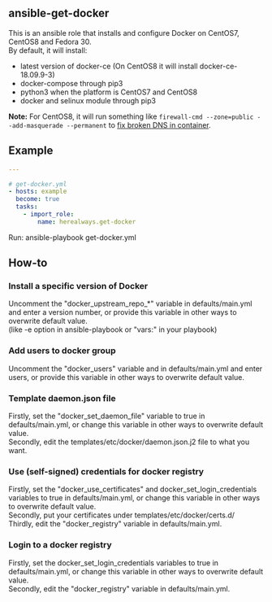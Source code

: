 ## ansible-get-docker

This is an ansible role that installs and configure Docker on CentOS7, CentOS8 and Fedora 30.  
By default, it will install:
* latest version of docker-ce (On CentOS8 it will install docker-ce-18.09.9-3)
* docker-compose through pip3
* python3 when the platform is CentOS7 and CentOS8
* docker and selinux module through pip3

**Note:** For CentOS8, it will run something like `firewall-cmd --zone=public --add-masquerade --permanent` to [fix broken DNS in container](https://serverfault.com/questions/987686/no-network-connectivity-to-from-docker-ce-container-on-centos-8).

## Example
```yml
---

# get-docker.yml
- hosts: example
  become: true
  tasks:
    - import_role:
        name: herealways.get-docker
```

Run: ansible-playbook get-docker.yml

## How-to
### Install a specific version of Docker

Uncomment the "docker_upstream_repo_*" variable in defaults/main.yml and enter a version number, or provide this variable in other ways to overwrite default value.  
(like -e option in ansible-playbook or "vars:" in your playbook)

### Add users to docker group
Uncomment the "docker_users" variable and in defaults/main.yml and enter users,
or provide this variable in other ways to overwrite default value.

### Template daemon.json file

Firstly, set the "docker_set_daemon_file" variable to true in defaults/main.yml,
or change this variable in other ways to overwrite default value.  
Secondly, edit the templates/etc/docker/daemon.json.j2 file to what you want.  

### Use (self-signed) credentials for docker registry

Firstly, set the "docker_use_certificates" and docker_set_login_credentials variables to true in defaults/main.yml, or change this variable in other ways to overwrite default value.  
Secondly, put your certificates under templates/etc/docker/certs.d/  
Thirdly, edit the "docker_registry" variable in defaults/main.yml.  

### Login to a docker registry
Firstly, set the docker_set_login_credentials variables to true in defaults/main.yml,
or change this variable in other ways to overwrite default value.  
Secondly, edit the "docker_registry" variable in defaults/main.yml.
